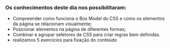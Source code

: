 ### Os conhecimentos deste dia nos possibilitaram:

- Compreender como funciona o Box Model do CSS e como os elementos da página se relacionam visualmente;
- Posicionar elementos na página de diferentes formas;
- Combinar e agrupar seletores de CSS para criar regras bem definidas.
- realizamos 5 exercícios para fixação do conteúdo